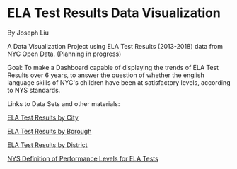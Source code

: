 # ELA Test Results Data Visualization
By Joseph Liu

A Data Visualization Project using ELA Test Results (2013-2018) data from NYC Open Data. (Planning in progress)

Goal: To make a Dashboard capable of displaying the trends of ELA Test Results over 6 years, to answer the question of whether the english language skills of NYC's children have been at satisfactory levels, according to NYS standards. 

Links to Data Sets and other materials:

[ELA Test Results by City](https://data.cityofnewyork.us/Education/2013-2018-Citywide-ELA-Results/gj2m-sgjc)

[ELA Test Results by Borough](https://data.cityofnewyork.us/Education/2013-2018-Borough-ELA-Results/5tdj-xqd5)

[ELA Test Results by District](https://data.cityofnewyork.us/Education/2013-2018-District-ELA-Results/7hpk-8zed)

[NYS Definition of Performance Levels for ELA Tests](https://www.p12.nysed.gov/irs/pressRelease/20190822/documents/ela-2019-scale-score-performance-level-conversion-charts.pdf)
